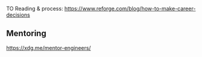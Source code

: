 
TO Reading & process:
https://www.reforge.com/blog/how-to-make-career-decisions


## Mentoring
https://xdg.me/mentor-engineers/
